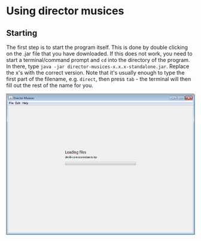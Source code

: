# Using director musices

## Starting

The first step is to start the program itself.
This is done by double clicking on the .jar file that you have downloaded.
If this does not work, you need to start a terminal/command prompt and 
`cd` into the directory of the program.
In there, type `java -jar director-musices-x.x.x-standalone.jar`.
Replace the x's with the correct version. Note that it's usually enough to
type the first part of the filename, e.g. `direct`, then press `tab` - the
terminal will then fill out the rest of the name for you.

![starting image](images/starting.png)
